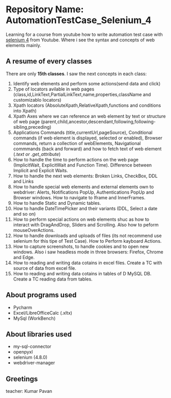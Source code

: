# Repository Name: AutomationTestCase_Selenium_4
Learning for a course from youtube how to write automation test case with [selenium 4](https://www.youtube.com/watch?v=2DD-ynCIZ4w&list=PLUDwpEzHYYLsuUBvuoYTlN0KsBB5t-BDa) from Youtube. Where i see the syntax and concepts of web elements mainly.

## **A resume of every classes**

There are only **15th classes**. I saw the next concepts in each class:
1. Identify web elements and perform some actions(send data and click)
2. Type of locators avilable in web pages (class,id,LinkText,PartialLinkText,name,properties,className and customizablo locators)
3. Xpath locators (AbsoluteXpath,RelativeXpath,functions and conditions into Xpath)
4. Xpath Axes where we can reference an web element by text or structure of web page (parent,child,ancestor,descendant,following,following-sibling,preceding)
5. Applications Commands (title,currentUrl,pageSource), Conditional commands (if web element is displayed, selected or enabled), Browser commands, return a collection of webElements, Navigational commmands (back and forward) and how to fetch text of web element (_.text or .get_attribute_)
6. How to handle the time to perform actions on the web page (ImplicitWait, ExplicitWait and Function Time). Difference between Implicit and Explicit Waits.
7. How to handle the next web elements: Broken Links, CheckBox, DDL and Links
8. How to handle special web elements and external elements own to webdriver: Alerts, Notifications PopUp, Authentications PopUp and Browser windows. How to navigate to Iframe and InnerFrames.
9. How to handle Static and Dynamic tables.
10. How to handle DateTimePicker and their variants (DDL, Select a date and so on)
11. How to perform special actions on web elements shuc as how to interact with DragAndDrop, Sliders and Scrolling. Also how to peform mouseOverActions.
12. How to handle downloads and uploads of files (its not recommend use selenium for this tipe of Test Case). How to Perform kayboard Actions.
13. How to capture screenshots, to handle cookies and to open new windows. Also i saw headless mode in three browsers: Firefox, Chrome and Edge.
14. How to reading and writing data cotains in excel files. Create a TC with source of data from excel file.
15. How to reading and writing data cotains in tables of D MySQL DB. Create a TC reading data from tables.

## **About programs used**

* Pycharm
* Excel/LibreOfficeCalc (.xltx)
* MySql (WorkBench)

## **About libraries used**

* my-sql-connector
* openpyxl
* selenium (4.8.0)
* webdriver-manager

## **Greetings**
teacher: Kumar Pavan
